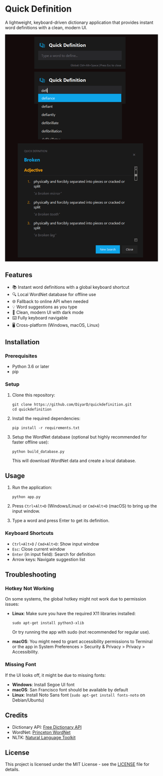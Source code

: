 # Quick Definition

A lightweight, keyboard-driven dictionary application that provides instant word definitions with a clean, modern UI.

![Quick Definition Screenshot](screenshot.png)

## Features

- 📚 Instant word definitions with a global keyboard shortcut
- 🔍 Local WordNet database for offline use
- 🌐 Fallback to online API when needed
- 💡 Word suggestions as you type
- 🎨 Clean, modern UI with dark mode
- ⌨️ Fully keyboard navigable
- 🖥️ Cross-platform (Windows, macOS, Linux)

## Installation

### Prerequisites

- Python 3.6 or later
- pip

### Setup

1. Clone this repository:
   ```
   git clone https://github.com/DiyarD/quickdefinition.git
   cd quickdefinition
   ```

2. Install the required dependencies:
   ```
   pip install -r requirements.txt
   ```

3. Setup the WordNet database (optional but highly recommended for faster offline use):
   ```
   python build_database.py
   ```
   This will download WordNet data and create a local database.

## Usage

1. Run the application:
   ```
   python app.py
   ```

2. Press `Ctrl+Alt+D` (Windows/Linux) or `Cmd+Alt+D` (macOS) to bring up the input window.

3. Type a word and press Enter to get its definition.

### Keyboard Shortcuts

- `Ctrl+Alt+D` / `Cmd+Alt+D`: Show input window
- `Esc`: Close current window
- `Enter` (in input field): Search for definition
- Arrow keys: Navigate suggestion list

## Troubleshooting

### Hotkey Not Working

On some systems, the global hotkey might not work due to permission issues:

- **Linux**: Make sure you have the required X11 libraries installed:
  ```
  sudo apt-get install python3-xlib
  ```
  Or try running the app with sudo (not recommended for regular use).

- **macOS**: You might need to grant accessibility permissions to Terminal or the app in System Preferences > Security & Privacy > Privacy > Accessibility.

### Missing Font

If the UI looks off, it might be due to missing fonts:

- **Windows**: Install Segoe UI font
- **macOS**: San Francisco font should be available by default
- **Linux**: Install Noto Sans font (`sudo apt-get install fonts-noto` on Debian/Ubuntu)

## Credits

- Dictionary API: [Free Dictionary API](https://dictionaryapi.dev/)
- WordNet: [Princeton WordNet](https://wordnet.princeton.edu/)
- NLTK: [Natural Language Toolkit](https://www.nltk.org/)

## License

This project is licensed under the MIT License - see the [LICENSE](LICENSE) file for details.
